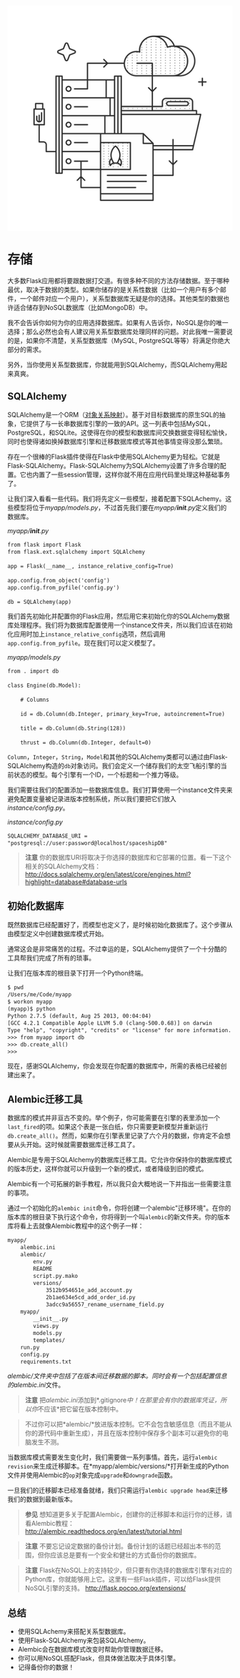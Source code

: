 ![存储](images/storing.png)

# 存储

大多数Flask应用都将要跟数据打交道。有很多种不同的方法存储数据。至于哪种最优，取决于数据的类型。如果你储存的是关系性数据（比如一个用户有多个邮件，一个邮件对应一个用户），关系型数据库无疑是你的选择。其他类型的数据也许适合储存到NoSQL数据库（比如MongoDB）中。

我不会告诉你如何为你的应用选择数据库。如果有人告诉你，NoSQL是你的唯一选择；那么必然也会有人建议用关系型数据库处理同样的问题。对此我唯一需要说的是，如果你不清楚，关系型数据库（MySQL, PostgreSQL等等）将满足你绝大部分的需求。

另外，当你使用关系型数据库，你就能用到SQLAlchemy，而SQLAlchemy用起来真爽。

## SQLAlchemy

SQLAlchemy是一个ORM（[对象关系映射](http://zh.wikipedia.org/wiki/%E5%AF%B9%E8%B1%A1%E5%85%B3%E7%B3%BB%E6%98%A0%E5%B0%84)）。基于对目标数据库的原生SQL的抽象，它提供了与一长串数据库引擎的一致的API。这一列表中包括MySQL，PostgreSQL，和SQLite。这使得在你的模型和数据库间交换数据变得轻松愉快，同时也使得诸如换掉数据库引擎和迁移数据库模式等其他事情变得没那么繁琐。

存在一个很棒的Flask插件使得在Flask中使用SQLAlchemy更为轻松。它就是Flask-SQLAlchemy。Flask-SQLAlchemy为SQLAlchemy设置了许多合理的配置。它也内置了一些session管理，这样你就不用在应用代码里处理这种基础事务了。

让我们深入看看一些代码。我们将先定义一些模型，接着配置下SQLAchemy。这些模型将位于*myapp/models.py*，不过首先我们要在*myapp/__init__.py*定义我们的数据库。

_myapp/__init__.py_
```
from flask import Flask
from flask.ext.sqlalchemy import SQLAlchemy

app = Flask(__name__, instance_relative_config=True)

app.config.from_object('config')
app.config.from_pyfile('config.py')

db = SQLAlchemy(app)
```

我们首先初始化并配置你的Flask应用，然后用它来初始化你的SQLAlchemy数据库处理程序。我们将为数据库配置使用一个instance文件夹，所以我们应该在初始化应用时加上`instance_relative_config`选项，然后调用`app.config.from_pyfile`。现在我们可以定义模型了。

_myapp/models.py_
```
from . import db

class Engine(db.Model):

    # Columns

    id = db.Column(db.Integer, primary_key=True, autoincrement=True)

    title = db.Column(db.String(128))

    thrust = db.Column(db.Integer, default=0)
```

`Column`，`Integer`，`String`，`Model`和其他的SQLAlchemy类都可以通过由Flask-SQLAlchemy构造的`db`对象访问。我们会定义一个储存我们的太空飞船引擎的当前状态的模型。每个引擎有一个ID，一个标题和一个推力等级。

我们需要往我们的配置添加一些数据库信息。我们打算使用一个instance文件夹来避免配置变量被记录进版本控制系统，所以我们要把它们放入*instance/config.py*。

_instance/config.py_
```
SQLALCHEMY_DATABASE_URI = "postgresql://user:password@localhost/spaceshipDB"
```

> **注意**
> 你的数据库URI将取决于你选择的数据库和它部署的位置。看一下这个相关的SQLAlchemy文档： 
> <http://docs.sqlalchemy.org/en/latest/core/engines.html?highlight=database#database-urls>

## 初始化数据库

既然数据库已经配置好了，而模型也定义了，是时候初始化数据库了。这个步骤从由模型定义中创建数据库模式开始。

通常这会是非常痛苦的过程。不过幸运的是，SQLAlchemy提供了一个十分酷的工具帮我们完成了所有的琐事。

让我们在版本库的根目录下打开一个Python终端。

```
$ pwd
/Users/me/Code/myapp
$ workon myapp
(myapp)$ python
Python 2.7.5 (default, Aug 25 2013, 00:04:04)
[GCC 4.2.1 Compatible Apple LLVM 5.0 (clang-500.0.68)] on darwin
Type "help", "copyright", "credits" or "license" for more information.
>>> from myapp import db
>>> db.create_all()
>>>
```

现在，感谢SQLAlchemy，你会发现在你配置的数据库中，所需的表格已经被创建出来了。

## Alembic迁移工具

数据库的模式并非亘古不变的。举个例子，你可能需要在引擎的表里添加一个`last_fired`的项。如果这个表是一张白纸，你只需要更新模型并重新运行`db.create_all()`。然而，如果你在引擎表里记录了六个月的数据，你肯定不会想要从头开始。这时候就需要数据库迁移工具了。

Alembic是专用于SQLAlchemy的数据库迁移工具。它允许你保持你的数据库模式的版本历史，这样你就可以升级到一个新的模式，或者降级到旧的模式。

Alembic有一个可拓展的新手教程，所以我只会大概地说一下并指出一些需要注意的事项。

通过一个初始化的`alembic init`命令，你将创建一个alembic"迁移环境"。在你的版本库的根目录下执行这个命令，你将得到一个叫`alembic`的新文件夹。你的版本库将看上去就像Alembic教程中的这个例子一样：

```
myapp/
	alembic.ini
    alembic/
        env.py
        README
        script.py.mako
        versions/
            3512b954651e_add_account.py
            2b1ae634e5cd_add_order_id.py
            3adcc9a56557_rename_username_field.py
    myapp/
    	__init__.py
        views.py
        models.py
      	templates/
    run.py
    config.py
    requirements.txt

```

*alembic/*文件夹中包括了在版本间迁移数据的脚本。同时会有一个包括配置信息的*alembic.ini*文件。

> **注意**
> 把*alembic.ini*添加到*.gitignore*中！在那里会有你的数据库凭证，所以你*不应该*把它留在版本控制中。

> 不过你可以把*alembic/*放进版本控制。它不会包含敏感信息（而且不能从你的源代码中重新生成），并且在版本控制中保存多个副本可以避免你的电脑发生不测。

当数据库模式需要发生变化时，我们需要做一系列事情。首先，运行`alembic revision`来生成迁移脚本。在*myapp/alembic/versions/*打开新生成的Python文件并使用Alembic的`op`对象完成`upgrade`和`downgrade`函数。

一旦我们的迁移脚本已经准备就绪，我们只需运行`alembic upgrade head`来迁移我们的数据到最新版本。

> **参见**
> 想知道更多关于配置Alembic，创建你的迁移脚本和运行你的迁移，请看Alembic教程：
> <http://alembic.readthedocs.org/en/latest/tutorial.html>

> **注意**
> 不要忘记设定数据的备份计划。备份计划的话题已经超出本书的范围，但你应该总是要有一个安全和健壮的方式备份你的数据库。

> **注意**
> Flask在NoSQL上的支持较少，但只要有你选择的数据库引擎有对应的Python库，你就能够用上它。这里有一些Flask插件，可以给Flask提供NoSQL引擎的支持。 
> <http://flask.pocoo.org/extensions/>

## 总结

- 使用SQLAchemy来搭配关系型数据库。
- 使用Flask-SQLAlchemy来包装SQLAlchemy。
- Alembic会在数据库模式改变时帮助你管理数据迁移。
- 你可以用NoSQL搭配Flask，但具体做法取决于具体引擎。
- 记得备份你的数据！
